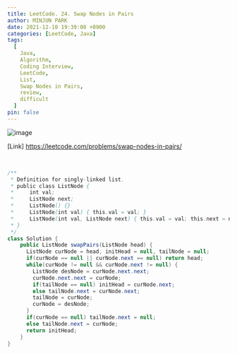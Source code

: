 ```yaml
---
title: LeetCode. 24. Swap Nodes in Pairs
author: MINJUN PARK
date: 2021-12-10 19:39:00 +0900
categories: [LeetCode, Java]
tags:
  [
    Java,
    Algorithm,
    Coding Interview,
    LeetCode,
    List,
    Swap Nodes in Pairs,
    review,
    difficult
  ]
pin: false
---
```


![image](https://user-images.githubusercontent.com/55131164/145560777-2ada3d8b-b2a0-4201-84df-889fa5f2e7fb.png)

[Link] <https://leetcode.com/problems/swap-nodes-in-pairs/>

<br>

```java
/**
 * Definition for singly-linked list.
 * public class ListNode {
 *     int val;
 *     ListNode next;
 *     ListNode() {}
 *     ListNode(int val) { this.val = val; }
 *     ListNode(int val, ListNode next) { this.val = val; this.next = next; }
 * }
 */
class Solution {
    public ListNode swapPairs(ListNode head) {
      ListNode curNode = head, initHead = null, tailNode = null;
      if(curNode == null || curNode.next == null) return head;
      while(curNode != null && curNode.next != null) {
        ListNode desNode = curNode.next.next;
        curNode.next.next = curNode;
        if(tailNode == null) initHead = curNode.next;
        else tailNode.next = curNode.next;
        tailNode = curNode;
        curNode = desNode;
      }
      if(curNode == null) tailNode.next = null;
      else tailNode.next = curNode;
      return initHead;
    }
}
```
